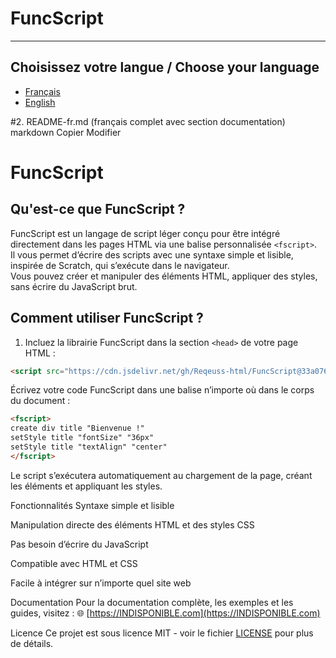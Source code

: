 # FuncScript

---

## Choisissez votre langue / Choose your language

- [Français](README-FR.md)
- [English](README-EN.md)

#2. README-fr.md (français complet avec section documentation)
markdown
Copier
Modifier
# FuncScript

## Qu'est-ce que FuncScript ?

FuncScript est un langage de script léger conçu pour être intégré directement dans les pages HTML via une balise personnalisée `<fscript>`.  
Il vous permet d’écrire des scripts avec une syntaxe simple et lisible, inspirée de Scratch, qui s’exécute dans le navigateur.  
Vous pouvez créer et manipuler des éléments HTML, appliquer des styles, sans écrire du JavaScript brut.

## Comment utiliser FuncScript ?

1. Incluez la librairie FuncScript dans la section `<head>` de votre page HTML :

```html
<script src="https://cdn.jsdelivr.net/gh/Reqeuss-html/FuncScript@33a076b84320efd485f6a52b72680edd5a48b131/javascript/funcscript/release/funcscript-v0.1.js"></script>
```

Écrivez votre code FuncScript dans une balise <fscript> n’importe où dans le corps du document :

```html
<fscript>
create div title "Bienvenue !"
setStyle title "fontSize" "36px"
setStyle title "textAlign" "center"
</fscript>
```

Le script s’exécutera automatiquement au chargement de la page, créant les éléments et appliquant les styles.

Fonctionnalités
Syntaxe simple et lisible

Manipulation directe des éléments HTML et des styles CSS

Pas besoin d’écrire du JavaScript

Compatible avec HTML et CSS

Facile à intégrer sur n’importe quel site web

Documentation
Pour la documentation complète, les exemples et les guides, visitez :
🌐 [https://INDISPONIBLE.com](https://INDISPONIBLE.com)

Licence
Ce projet est sous licence MIT - voir le fichier [LICENSE](LICENSE.md) pour plus de détails.
